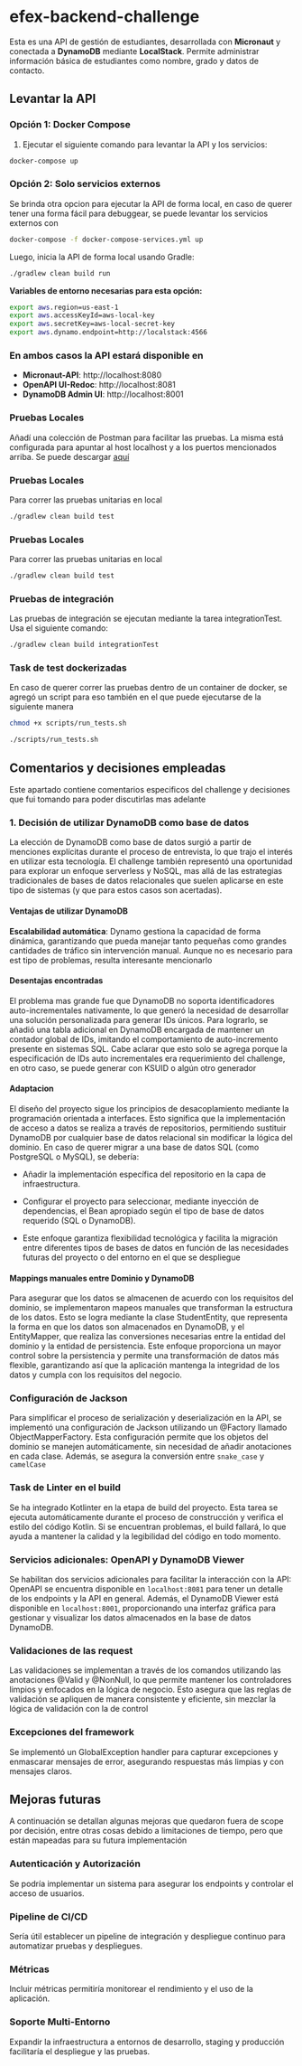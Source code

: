 # efex-backend-challenge

Esta es una API de gestión de estudiantes, desarrollada con **Micronaut** y conectada a **DynamoDB** mediante **LocalStack**. Permite administrar información básica de estudiantes como nombre, grado y datos de contacto.

## Levantar la API

### Opción 1: Docker Compose

1. Ejecutar el siguiente comando para levantar la API y los servicios:

```bash
docker-compose up
```

### Opción 2: Solo servicios externos

Se brinda otra opcion para ejecutar la API de forma local, en caso de querer tener una forma fácil para debuggear, se puede levantar los servicios externos con

```bash
docker-compose -f docker-compose-services.yml up
```

Luego, inicia la API de forma local usando Gradle:

```bash
./gradlew clean build run
```


**Variables de entorno necesarias para esta opción:**

```bash
export aws.region=us-east-1
export aws.accessKeyId=aws-local-key
export aws.secretKey=aws-local-secret-key
export aws.dynamo.endpoint=http://localstack:4566
```

### En ambos casos la API estará disponible en

- **Micronaut-API**: http://localhost:8080
- **OpenAPI UI-Redoc**: http://localhost:8081
- **DynamoDB Admin UI**: http://localhost:8001

### Pruebas Locales

Añadí una colección de Postman para facilitar las pruebas. La misma está configurada para apuntar al host localhost y a los puertos mencionados arriba.
Se puede descargar [aquí](https://drive.google.com/file/d/1ngyNYn-IGYYZncTfd9woPvuXtGvLdY2L/view?usp=drive_link)

### Pruebas Locales

Para correr las pruebas unitarias en local

```bash
./gradlew clean build test
```

### Pruebas Locales

Para correr las pruebas unitarias en local

```bash
./gradlew clean build test
```

### Pruebas de integración
Las pruebas de integración se ejecutan mediante la tarea integrationTest. Usa el siguiente comando:

```bash
./gradlew clean build integrationTest
```

### Task de test dockerizadas 
En caso de querer correr las pruebas dentro de un container de docker, se agregó un script para eso también en el que puede ejecutarse de la siguiente manera

```bash
chmod +x scripts/run_tests.sh
```

```bash
./scripts/run_tests.sh
```


## Comentarios y decisiones empleadas
Este apartado contiene comentarios especificos del challenge y decisiones que fui tomando para poder discutirlas mas adelante


### 1. Decisión de utilizar DynamoDB como base de datos
La elección de DynamoDB como base de datos surgió a partir de menciones explícitas durante el proceso de entrevista, lo que trajo el interés en utilizar esta tecnología. 
El challenge también representó una oportunidad para explorar un enfoque serverless y NoSQL, 
mas allá de las estrategias tradicionales de bases de datos relacionales que suelen aplicarse en este tipo de sistemas (y que para estos casos son acertadas). 

#### Ventajas de utilizar DynamoDB

**Escalabilidad automática**: Dynamo gestiona la capacidad de forma dinámica, garantizando que pueda manejar tanto pequeñas como grandes cantidades de tráfico sin intervención manual. Aunque no es necesario para est tipo de problemas, resulta interesante mencionarlo

#### Desentajas encontradas

El problema mas grande fue que DynamoDB no soporta identificadores auto-incrementales nativamente, lo que generó la necesidad de desarrollar una solución personalizada para generar IDs únicos. Para lograrlo, se añadió una tabla adicional en DynamoDB encargada de mantener un contador global de IDs, imitando el comportamiento de auto-incremento presente en sistemas SQL.
Cabe aclarar que esto solo se agrega porque la especificación de IDs auto incrementales era requerimiento del challenge, en otro caso, se puede generar con KSUID o algún otro generador

#### Adaptacion

El diseño del proyecto sigue los principios de desacoplamiento mediante la programación orientada a interfaces. Esto significa que la implementación de acceso a datos se realiza a través de repositorios, permitiendo sustituir DynamoDB por cualquier base de datos relacional sin modificar la lógica del dominio. En caso de querer migrar a una base de datos SQL (como PostgreSQL o MySQL), se debería:

- Añadir la implementación específica del repositorio en la capa de infraestructura.
- Configurar el proyecto para seleccionar, mediante inyección de dependencias, el Bean apropiado según el tipo de base de datos requerido (SQL o DynamoDB).

- Este enfoque garantiza flexibilidad tecnológica y facilita la migración entre diferentes tipos de bases de datos en función de las necesidades futuras del proyecto o del entorno en el que se despliegue


#### Mappings manuales entre Dominio y DynamoDB
Para asegurar que los datos se almacenen de acuerdo con los requisitos del dominio, se implementaron mapeos manuales que transforman la estructura de los datos. Esto se logra mediante la clase StudentEntity, que representa la forma en que los datos son almacenados en DynamoDB, y el EntityMapper, que realiza las conversiones necesarias entre la entidad del dominio y la entidad de persistencia. Este enfoque proporciona un mayor control sobre la persistencia y permite una transformación de datos más flexible, garantizando así que la aplicación mantenga la integridad de los datos y cumpla con los requisitos del negocio.

### Configuración de Jackson

Para simplificar el proceso de serialización y deserialización en la API, se implementó una configuración de Jackson utilizando un @Factory llamado ObjectMapperFactory. Esta configuración permite que los objetos del dominio se manejen automáticamente, sin necesidad de añadir anotaciones en cada clase. Además, se asegura la conversión entre `snake_case` y `camelCase`

### Task de Linter en el build
Se ha integrado Kotlinter en la etapa de build del proyecto. Esta tarea se ejecuta automáticamente durante el proceso de construcción y verifica el estilo del código Kotlin. Si se encuentran problemas, el build fallará, lo que ayuda a mantener la calidad y la legibilidad del código en todo momento.

### Servicios adicionales: OpenAPI y DynamoDB Viewer
Se habilitan dos servicios adicionales para facilitar la interacción con la API: OpenAPI se encuentra disponible en `localhost:8081` para tener un detalle de los endpoints y la API en general. Además, el DynamoDB Viewer está disponible en `localhost:8001`, proporcionando una interfaz gráfica para gestionar y visualizar los datos almacenados en la base de datos DynamoDB.

### Validaciones de las request
Las validaciones se implementan a través de los comandos utilizando las anotaciones @Valid y @NonNull, lo que permite mantener los controladores limpios y enfocados en la lógica de negocio. Esto asegura que las reglas de validación se apliquen de manera consistente y eficiente, sin mezclar la lógica de validación con la de control

### Excepciones del framework
Se implementó un GlobalException handler para capturar excepciones y enmascarar mensajes de error, asegurando respuestas más limpias y con mensajes claros.

## Mejoras futuras

A continuación se detallan algunas mejoras que quedaron fuera de scope por decisión, entre otras cosas debido a limitaciones de tiempo, pero que están mapeadas para su futura implementación

### Autenticación y Autorización
Se podría implementar un sistema para asegurar los endpoints y controlar el acceso de usuarios.

### Pipeline de CI/CD
Sería útil establecer un pipeline de integración y despliegue continuo para automatizar pruebas y despliegues.

### Métricas
Incluir métricas permitiría monitorear el rendimiento y el uso de la aplicación.

### Soporte Multi-Entorno
Expandir la infraestructura a entornos de desarrollo, staging y producción facilitaría el despliegue y las pruebas.
